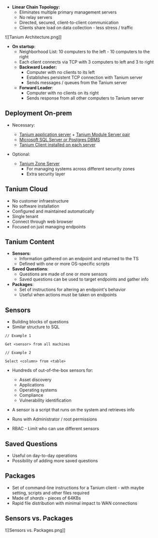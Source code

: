 
- **Linear Chain Topology:**
	- Eliminates multiple primary management servers
	- No relay servers
	- Directed, secured, client-to-client communication
	- Clients share load on data collection - less stress / traffic

![[Tanium Architecture.png]]

- **On startup**:
	- Neighborhood List: 10 computers to the left - 10 computers to the right
	- Each client connects via TCP with 3 computers to left and 3 to right
	- **Backward Leader:**
		- Computer with no clients to its left
		- Establishes persistent TCP connection with Tanium server
		- Sends messages / queues from the Tanium server
	- **Forward Leader**:
		- Computer with no clients on its right
		- Sends response from all other computers to Tanium server

<h2>Deployment On-prem</h2>

- Necessary:
	- <u>Tanium application server</u> + <u>Tanium Module Server pair</u>
	- <u>Microsoft SQL Server or Postgres DBMS</u>
	- <u>Tanium Client installed on each server</u>

- Optional:
	- <u>Tanium Zone Server</u>
		- For managing systems across different security zones
		- Extra security layer

<h2>Tanium Cloud</h2>

- No customer infraestructure
- No software installation
- Configured and maintained automatically
- Single tenant
- Connect through web browser
- Focused on just managing endpoints

<h2>Tanium Content</h2>

- **Sensors:**
	- Information gathered on an endpoint and returned to the TS
	- Defined with one or more OS-specific scripts
- **Saved Questions**:
	- Questions are made of one or more sensors
	- Saved questions can be used to target endpoints and gather info
- **Packages**:
	- Set of instructions for altering an endpoint's behavior
	- Useful when actions must be taken on endpoints

<h2>Sensors</h2>

- Building blocks of questions
- Similar structure to SQL

``` 
// Example 1

Get <sensor> from all machines

// Example 2

Select <column> from <table>
```

- Hundreds of out-of-the-box sensors for:
	- Asset discovery
	- Applications
	- Operating systems
	- Compliance
	- Vulnerability identification

- A sensor is a script that runs on the system and retrieves info
- Runs with Administrator / root permissions
- RBAC - Limit who can use different sensors

<h2>Saved Questions</h2>

- Useful on day-to-day operations
- Possibility of adding more saved questions

<h2>Packages</h2>

- Set of command-line instructions for a Tanium client - with maybe setting, scripts and other files required
- Made of *shards* - pieces of 64KBs
- Rapid file distribution with minimal impact to WAN connections

<h2>Sensors vs. Packages</h2>

![[Sensors vs. Packages.png]]

